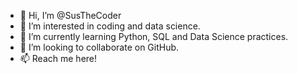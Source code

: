 - 👋 Hi, I’m @SusTheCoder
- 👀 I’m interested in coding and data science.
- 🌱 I’m currently learning Python, SQL and Data Science practices.
- 💞️ I’m looking to collaborate on GitHub.
- 📫 Reach me here!

<!---
SusTheCoder/SusTheCoder is a ✨ special ✨ repository because its `README.md` (this file) appears on your GitHub profile.
You can click the Preview link to take a look at your changes.
--->
